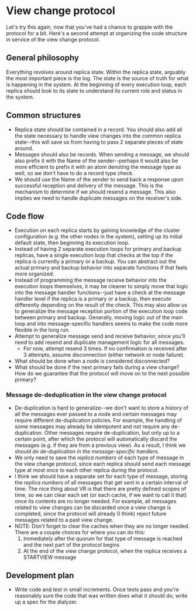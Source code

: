 # View change protocol
Let's try this again, now that you've had a chance to grapple with the protocol
for a bit. Here's a second attempt at organizing the code structure in service
of the view change protocol.

## General philosophy
Everything revolves around replica state. Within the replica state, arguably the
most important piece is the log. The state is the source of truth for what is
happening in the system. At the beginning of every execution loop, each replica
should look to its state to understand its current role and status in the system.

## Common structures
- Replica state should be contained in a record. You should also add all the
state necessary to handle view changes into the common replica state--this will
save us from having to pass 2 separate pieces of state around.
- Messages should also be records. When sending a message, we should also prefix
it with the Name of the sender--perhaps it would also be more efficient to
prefix it with an atom denoting the message type as well, so we don't have to
do a record type check.
- We should use the Name of the sender to send back a response upon successful
reception and delivery of the message. This is the mechanism to determine if we
should resend a message. This also implies we need to handle duplicate messages
on the receiver's side.

## Code flow
- Execution on each replica starts by gaining knowledge of the cluster
configuration (e.g. the other nodes in the system), setting up its initial
default state, then beginning its execution loop.
- Instead of having 2 separate execution loops for primary and backup replicas,
have a single execution loop that checks at the top if the replica is
currently a primary or a backup. You can abstract out the actual primary and
backup behavior into separate functions if that feels more organized.
- Instead of programming the message receive behavior into the execution loops
themselves, it may be cleaner to simply move that logic into the message handler
functions--just have a check at the message handler level if the replica is a
primary or a backup, then execute differently depending on the result of the
check. This may also allow us to generalize the message reception portion of the
execution loop code between primary and backup. Generally, moving logic out
of the main loop and into message-specific handlers seems to make the code
more flexible in the long run.
- Attempt to generalize message send and receive behavior, since you'll need
to add resend and duplicate management logic for all messages.
  - For now, attempt resend 3 times. If no confirmation is received after 3
  attempts, assume disconnection (either network or node failure).
- What should be done when a node is considered disconnected?
- What should be done if the next primary fails during a view change? How do we
guarantee that the protocol will move on to the next possible primary?

### Message de-deduplication in the view change protocol
- De-duplication is hard to generalize--we don't want to store a history of all
the messages ever passed to a node and certain messages may require different
de-duplication policies. For example, the handling of some messages may already
be idempotent and not require any de-duplication. Other messages require
de-duplication, but only up to a certain point, after which the protocol will
automatically discard the messages (e.g. if they are from a previous view). As
a result, I think we should *do de-duplication in the message-specific handlers.*
- We only need to save the *replica numbers* of each type of message in the view
change protocol, since each replica should send each message type at most once
to each other replica during the protocol.
- I think we should have a separate set for each type of message, storing the
*replica numbers* of all messages that get sent in a certain interval of time.
The nice thing about VR is that there are pretty defined scopes of time, so we
can clear each set (or each cache, if we want to call it that) once its contents
are no longer needed. For example, all messages related to view changes can be
discarded once a view change is completed, since the protocol will already
(I think) reject future messages related to a past view change.
- NOTE: Don't forget to clear the caches when they are no longer needed. There
are a couple choices for where you can do this:
    1) Immediately after the quorum for that type of message is reached and the
    next part of the protocol begins
    2) At the end of the view change protocol, when the replica receives a
    STARTVIEW message

## Development plan
- Write code and test in small increments. Once tests pass and you're reasonably
sure the code that was written does what it should do, write up a spec for the
dialyzer.
